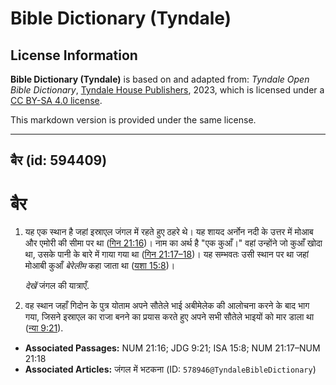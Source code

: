 # Bible Dictionary (Tyndale)

## License Information

**Bible Dictionary (Tyndale)** is based on and adapted from: _Tyndale Open Bible Dictionary_, [Tyndale House Publishers](https://tyndaleopenresources.com/), 2023, which is licensed under a [CC BY-SA 4.0 license](https://creativecommons.org/licenses/by-sa/4.0/legalcode.en).

This markdown version is provided under the same license.



--------------------------------

## बैर (id: 594409)

बैर
===

1. यह एक स्थान है जहां इस्राएल जंगल में रहते हुए ठहरे थे। यह शायद अर्नोन नदी के उत्तर में मोआब और एमोरी की सीमा पर था ([गिन 21:16](https://ref.ly/Num21:16))। नाम का अर्थ है "एक कुआँ।" वहां उन्होंने जो कुआँ खोदा था, उसके पानी के बारे में गाया गया था ([गिन 21:17–18](https://ref.ly/Num21:17-Num21:18))। यह सम्भवतः उसी स्थान पर था जहां मोआबी कुआँ *बेरेलीम* कहा जाता था ([यशा 15:8](https://ref.ly/Isa15:8))।

    *देखें* जंगल की यात्राएँ.

2. वह स्थान जहाँ गिदोन के पुत्र योताम अपने सौतेले भाई अबीमेलेक की आलोचना करने के बाद भाग गया, जिसने इस्राएल का राजा बनने का प्रयास करते हुए अपने सभी सौतेले भाइयों को मार डाला था ([न्या 9:21](https://ref.ly/Judg9:21)).

* **Associated Passages:** NUM 21:16; JDG 9:21; ISA 15:8; NUM 21:17–NUM 21:18
* **Associated Articles:** जंगल में भटकना (ID: `578946@TyndaleBibleDictionary`)

